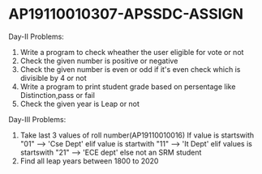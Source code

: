 # AP19110010307-APSSDC-ASSIGN

Day-II Problems:
1. Write a program to check wheather the user eligible for vote or not 
2. Check the given number is positive or negative 
3. Check the given number is even or odd if it's even check which is divisible by 4 or not 
4. Write a program to print student grade based on persentage like Distinction,pass or fail 
5. Check the given year is Leap or not

Day-III Problems:
1.  Take last 3 values of roll number(AP19110010016)
    If value is startswith "01" --> 'Cse Dept'
    elif value is startwith "11" --> 'It Dept'
    elif values is startswith "21" --> 'ECE dept'
    else not an SRM student
 2. Find all leap years between 1800 to 2020
